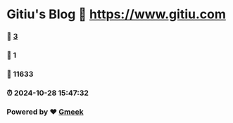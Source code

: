 # Gitiu's Blog :link: https://www.gitiu.com 
### :page_facing_up: [3](https://www.gitiu.com/tag.html) 
### :speech_balloon: 1 
### :hibiscus: 11633 
### :alarm_clock: 2024-10-28 15:47:32 
### Powered by :heart: [Gmeek](https://github.com/Meekdai/Gmeek)
